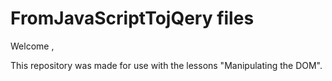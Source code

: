 # FromJavaScriptTojQery files

Welcome ,

This repository was made for use with the lessons "Manipulating the DOM".
